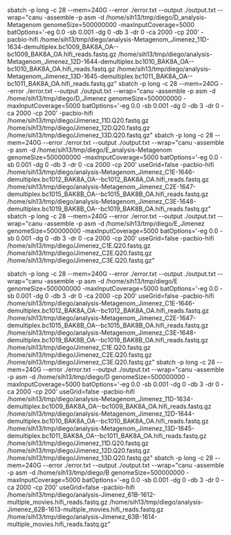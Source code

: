   sbatch -p long -c 28 --mem=240G --error ./error.txt --output ./output.txt --wrap="canu -assemble -p asm -d /home/sih13/tmp/diego/D_analysis-Metagenom genomeSize=500000000 -maxInputCoverage=5000 batOptions='-eg 0.0 -sb 0.001 -dg 0 -db 3 -dr 0 -ca 2000 -cp 200' -pacbio-hifi /home/sih13/tmp/diego/analysis-Metagenom_Jimenez_11D-1634-demultiplex.bc1009_BAK8A_OA--bc1009_BAK8A_OA.hifi_reads.fastq.gz /home/sih13/tmp/diego/analysis-Metagenom_Jimenez_12D-1644-demultiplex.bc1010_BAK8A_OA--bc1010_BAK8A_OA.hifi_reads.fastq.gz /home/sih13/tmp/diego/analysis-Metagenom_Jimenez_13D-1645-demultiplex.bc1011_BAK8A_OA--bc1011_BAK8A_OA.hifi_reads.fastq.gz"
  sbatch -p long -c 28 --mem=240G --error ./error.txt --output ./output.txt --wrap="canu -assemble -p asm -d /home/sih13/tmp/diego/D_Jimenez genomeSize=500000000 -maxInputCoverage=5000 batOptions='-eg 0.0 -sb 0.001 -dg 0 -db 3 -dr 0 -ca 2000 -cp 200' -pacbio-hifi  /home/sih13/tmp/diego/Jimenez_11D.Q20.fastq.gz /home/sih13/tmp/diego/Jimenez_12D.Q20.fastq.gz /home/sih13/tmp/diego/Jimenez_13D.Q20.fastq.gz"
  sbatch -p long -c 28 --mem=240G --error ./error.txt --output ./output.txt --wrap="canu -assemble -p asm -d /home/sih13/tmp/diego/E_analysis-Metagenom genomeSize=500000000 -maxInputCoverage=5000 batOptions='-eg 0.0 -sb 0.001 -dg 0 -db 3 -dr 0 -ca 2000 -cp 200' useGrid=false -pacbio-hifi /home/sih13/tmp/diego/analysis-Metagenom_Jimenez_C1E-1646-demultiplex.bc1012_BAK8A_OA--bc1012_BAK8A_OA.hifi_reads.fastq.gz /home/sih13/tmp/diego/analysis-Metagenom_Jimenez_C2E-1647-demultiplex.bc1015_BAK8B_OA--bc1015_BAK8B_OA.hifi_reads.fastq.gz /home/sih13/tmp/diego/analysis-Metagenom_Jimenez_C3E-1648-demultiplex.bc1019_BAK8B_OA--bc1019_BAK8B_OA.hifi_reads.fastq.gz"
  sbatch -p long -c 28 --mem=240G --error ./error.txt --output ./output.txt --wrap="canu -assemble -p asm -d /home/sih13/tmp/diego/E_Jimenez genomeSize=500000000 -maxInputCoverage=5000 batOptions='-eg 0.0 -sb 0.001 -dg 0 -db 3 -dr 0 -ca 2000 -cp 200' useGrid=false -pacbio-hifi /home/sih13/tmp/diego/Jimenez_C1E.Q20.fastq.gz /home/sih13/tmp/diego/Jimenez_C2E.Q20.fastq.gz /home/sih13/tmp/diego/Jimenez_C3E.Q20.fastq.gz"


  sbatch -p long -c 28 --mem=240G --error ./error.txt --output ./output.txt --wrap="canu -assemble -p asm -d /home/sih13/tmp/diego/E genomeSize=500000000 -maxInputCoverage=5000 batOptions='-eg 0.0 -sb 0.001 -dg 0 -db 3 -dr 0 -ca 2000 -cp 200' useGrid=false -pacbio-hifi /home/sih13/tmp/diego/analysis-Metagenom_Jimenez_C1E-1646-demultiplex.bc1012_BAK8A_OA--bc1012_BAK8A_OA.hifi_reads.fastq.gz /home/sih13/tmp/diego/analysis-Metagenom_Jimenez_C2E-1647-demultiplex.bc1015_BAK8B_OA--bc1015_BAK8B_OA.hifi_reads.fastq.gz /home/sih13/tmp/diego/analysis-Metagenom_Jimenez_C3E-1648-demultiplex.bc1019_BAK8B_OA--bc1019_BAK8B_OA.hifi_reads.fastq.gz /home/sih13/tmp/diego/Jimenez_C1E.Q20.fastq.gz /home/sih13/tmp/diego/Jimenez_C2E.Q20.fastq.gz /home/sih13/tmp/diego/Jimenez_C3E.Q20.fastq.gz"
  sbatch -p long -c 28 --mem=240G --error ./error.txt --output ./output.txt --wrap="canu -assemble -p asm -d /home/sih13/tmp/diego/D genomeSize=500000000 -maxInputCoverage=5000 batOptions='-eg 0.0 -sb 0.001 -dg 0 -db 3 -dr 0 -ca 2000 -cp 200' useGrid=false -pacbio-hifi /home/sih13/tmp/diego/analysis-Metagenom_Jimenez_11D-1634-demultiplex.bc1009_BAK8A_OA--bc1009_BAK8A_OA.hifi_reads.fastq.gz /home/sih13/tmp/diego/analysis-Metagenom_Jimenez_12D-1644-demultiplex.bc1010_BAK8A_OA--bc1010_BAK8A_OA.hifi_reads.fastq.gz /home/sih13/tmp/diego/analysis-Metagenom_Jimenez_13D-1645-demultiplex.bc1011_BAK8A_OA--bc1011_BAK8A_OA.hifi_reads.fastq.gz /home/sih13/tmp/diego/Jimenez_11D.Q20.fastq.gz /home/sih13/tmp/diego/Jimenez_12D.Q20.fastq.gz /home/sih13/tmp/diego/Jimenez_13D.Q20.fastq.gz"
  sbatch -p long -c 28 --mem=240G --error ./error.txt --output ./output.txt --wrap="canu -assemble -p asm -d /home/sih13/tmp/diego/B genomeSize=500000000 -maxInputCoverage=5000 batOptions='-eg 0.0 -sb 0.001 -dg 0 -db 3 -dr 0 -ca 2000 -cp 200' useGrid=false -pacbio-hifi /home/sih13/tmp/diego/analysis-Jimenez_61B-1612-multiple_movies.hifi_reads.fastq.gz /home/sih13/tmp/diego/analysis-Jimenez_62B-1613-multiple_movies.hifi_reads.fastq.gz /home/sih13/tmp/diego/analysis-Jimenez_63B-1614-multiple_movies.hifi_reads.fastq.gz"
